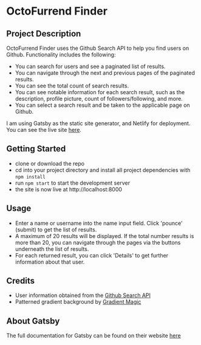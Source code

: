 # OctoFurrend Finder

## Project Description

OctoFurrend Finder uses the Github Search API to help you find users on Github. Functionality includes the following:

- You can search for users and see a paginated list of results.
- You can navigate through the next and previous pages of the paginated results.
- You can see the total count of search results.
- You can see notable information for each search result, such as the description, profile picture, count of followers/following, and more.
- You can select a search result and be taken to the applicable page on Github.

I am using Gatsby as the static site generator, and Netlify for deployment. You can see the live site [here](https://octofurrend-finder.netlify.app).

## Getting Started

- clone or download the repo
- cd into your project directory and install all project dependencies with `npm install`
- run `npm start` to start the development server
- the site is now live at http://localhost:8000

## Usage

- Enter a name or username into the name input field. Click 'pounce' (submit) to get the list of results.
- A maximum of 20 results will be displayed. If the total number results is more than 20, you can navigate through the pages via the buttons underneath the list of results.
- For each returned result, you can click 'Details' to get further information about that user.

## Credits

- User information obtained from the [Github Search API](https://developer.github.com/v3/search)
- Patterned gradient background by [Gradient Magic](https://www.gradientmagic.com/collection/lightbg/gradient/1584621486136)

## About Gatsby

The full documentation for Gatsby can be found on their website [here](https://www.gatsbyjs.org)
